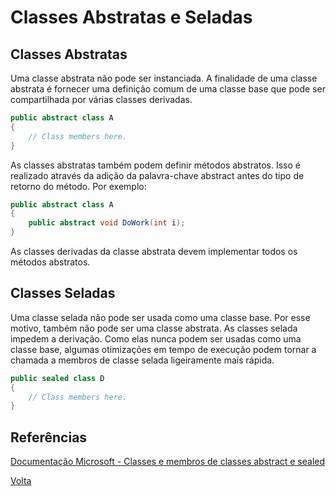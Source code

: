 # Classes Abstratas e Seladas

## Classes Abstratas

Uma classe abstrata não pode ser instanciada. A finalidade de uma classe abstrata é fornecer uma definição comum de uma classe base que pode ser compartilhada por várias classes derivadas.

```C#
public abstract class A
{
    // Class members here.
}
```

As classes abstratas também podem definir métodos abstratos. Isso é realizado através da adição da palavra-chave abstract antes do tipo de retorno do método. Por exemplo:

```C#
public abstract class A
{
    public abstract void DoWork(int i);
}
```

As classes derivadas da classe abstrata devem implementar todos os métodos abstratos.

## Classes Seladas

Uma classe selada não pode ser usada como uma classe base. Por esse motivo, também não pode ser uma classe abstrata. As classes selada impedem a derivação. Como elas nunca podem ser usadas como uma classe base, algumas otimizações em tempo de execução podem tornar a chamada a membros de classe selada ligeiramente mais rápida.

```C#
public sealed class D
{
    // Class members here.
}
```

## Referências

[Documentação Microsoft - Classes e membros de classes abstract e sealed](https://docs.microsoft.com/pt-br/dotnet/csharp/programming-guide/classes-and-structs/abstract-and-sealed-classes-and-class-members)

[Volta](../README.md#programando-com-orientação-a-objeto-com-c)